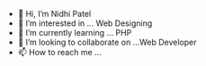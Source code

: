 - 👋 Hi, I’m Nidhi Patel
- 👀 I’m interested in ... Web Designing
- 🌱 I’m currently learning ... PHP
- 💞️ I’m looking to collaborate on ...Web Developer
- 📫 How to reach me ...

<!---
nidhi57np/nidhi57np is a ✨ special ✨ repository because its `README.md` (this file) appears on your GitHub profile.
You can click the Preview link to take a look at your changes.
--->
